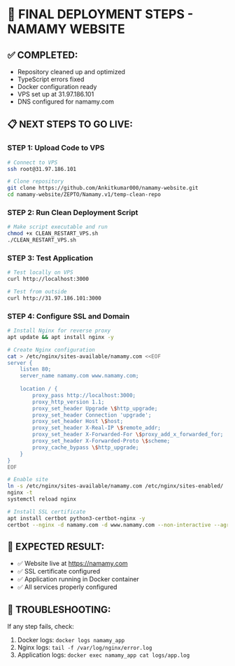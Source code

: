# 🚀 FINAL DEPLOYMENT STEPS - NAMAMY WEBSITE

## ✅ COMPLETED:
- Repository cleaned up and optimized
- TypeScript errors fixed
- Docker configuration ready
- VPS set up at 31.97.186.101
- DNS configured for namamy.com

## 📋 NEXT STEPS TO GO LIVE:

### STEP 1: Upload Code to VPS
```bash
# Connect to VPS
ssh root@31.97.186.101

# Clone repository
git clone https://github.com/Ankitkumar000/namamy-website.git
cd namamy-website/ZEPTO/Namamy.v1/temp-clean-repo
```

### STEP 2: Run Clean Deployment Script
```bash
# Make script executable and run
chmod +x CLEAN_RESTART_VPS.sh
./CLEAN_RESTART_VPS.sh
```

### STEP 3: Test Application
```bash
# Test locally on VPS
curl http://localhost:3000

# Test from outside
curl http://31.97.186.101:3000
```

### STEP 4: Configure SSL and Domain
```bash
# Install Nginx for reverse proxy
apt update && apt install nginx -y

# Create Nginx configuration
cat > /etc/nginx/sites-available/namamy.com <<EOF
server {
    listen 80;
    server_name namamy.com www.namamy.com;
    
    location / {
        proxy_pass http://localhost:3000;
        proxy_http_version 1.1;
        proxy_set_header Upgrade \$http_upgrade;
        proxy_set_header Connection 'upgrade';
        proxy_set_header Host \$host;
        proxy_set_header X-Real-IP \$remote_addr;
        proxy_set_header X-Forwarded-For \$proxy_add_x_forwarded_for;
        proxy_set_header X-Forwarded-Proto \$scheme;
        proxy_cache_bypass \$http_upgrade;
    }
}
EOF

# Enable site
ln -s /etc/nginx/sites-available/namamy.com /etc/nginx/sites-enabled/
nginx -t
systemctl reload nginx

# Install SSL certificate
apt install certbot python3-certbot-nginx -y
certbot --nginx -d namamy.com -d www.namamy.com --non-interactive --agree-tos --email your-email@example.com
```

## 🎯 EXPECTED RESULT:
- ✅ Website live at https://namamy.com
- ✅ SSL certificate configured
- ✅ Application running in Docker container
- ✅ All services properly configured

## 🔧 TROUBLESHOOTING:
If any step fails, check:
1. Docker logs: `docker logs namamy_app`
2. Nginx logs: `tail -f /var/log/nginx/error.log`
3. Application logs: `docker exec namamy_app cat logs/app.log`